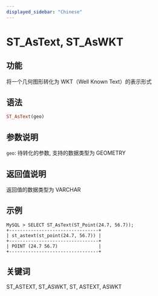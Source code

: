 ```yaml
---
displayed_sidebar: "Chinese"
---
```


# ST_AsText, ST_AsWKT

## 功能

将一个几何图形转化为 WKT（Well Known Text）的表示形式

## 语法

```Haskell
ST_AsText(geo)
```

## 参数说明

`geo`: 待转化的参数, 支持的数据类型为 GEOMETRY

## 返回值说明

返回值的数据类型为 VARCHAR

## 示例

```Plain Text
MySQL > SELECT ST_AsText(ST_Point(24.7, 56.7));
+---------------------------------+
| st_astext(st_point(24.7, 56.7)) |
+---------------------------------+
| POINT (24.7 56.7)               |
+---------------------------------+
```

## 关键词

ST_ASTEXT, ST_ASWKT, ST, ASTEXT, ASWKT
